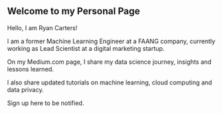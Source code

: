 ## Welcome to my Personal Page

Hello, I am Ryan Carters!

I am a former Machine Learning Engineer at a FAANG company, currently working as Lead Scientist at a digital marketing startup.

On my Medium.com page, I share my data science journey, insights and lessons learned.

I also share updated tutorials on machine learning, cloud computing and data privacy.

Sign up here to be notified.
